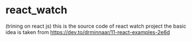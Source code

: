 # react_watch
(trining on react js) this is the source code of react watch project the basic idea is taken from https://dev.to/drminnaar/11-react-examples-2e6d
